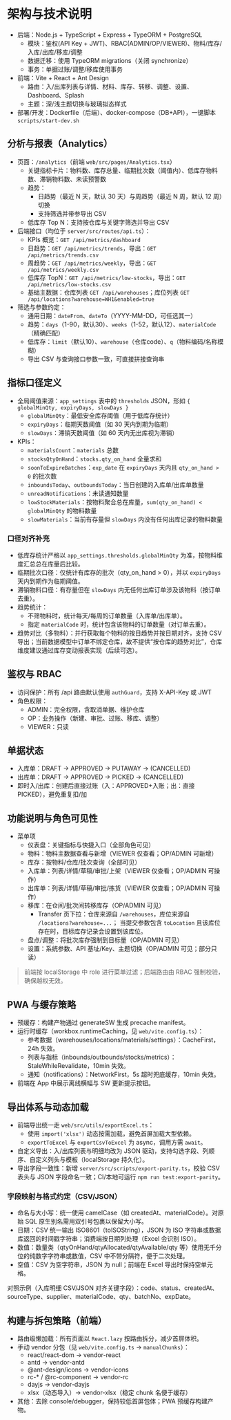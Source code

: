 # 架构与技术说明

- 后端：Node.js + TypeScript + Express + TypeORM + PostgreSQL
  - 模块：鉴权(API Key + JWT)、RBAC(ADMIN/OP/VIEWER)、物料/库存/入库/出库/移库/调整
  - 数据迁移：使用 TypeORM migrations（关闭 synchronize）
  - 事务：单据过账/调整/移库使用事务
- 前端：Vite + React + Ant Design
  - 路由：入/出库列表与详情、材料、库存、转移、调整、设置、Dashboard、Splash
  - 主题：深/浅主题切换与玻璃拟态样式
- 部署/开发：Dockerfile（后端）、docker-compose（DB+API），一键脚本 `scripts/start-dev.sh`

## 分析与报表（Analytics）
- 页面：`/analytics`（前端 `web/src/pages/Analytics.tsx`）
  - 关键指标卡片：物料数、库存总量、临期批次数（阈值内）、低库存物料数、滞销物料数、未读预警数
  - 趋势：
    - 日趋势（最近 N 天，默认 30 天）与周趋势（最近 N 周，默认 12 周）切换
    - 支持筛选并带参导出 CSV
  - 低库存 Top N：支持按仓库与关键字筛选并导出 CSV
- 后端接口（均位于 `server/src/routes/api.ts`）：
  - KPIs 概览：`GET /api/metrics/dashboard`
  - 日趋势：`GET /api/metrics/trends`，导出：`GET /api/metrics/trends.csv`
  - 周趋势：`GET /api/metrics/weekly`，导出：`GET /api/metrics/weekly.csv`
  - 低库存 TopN：`GET /api/metrics/low-stocks`，导出：`GET /api/metrics/low-stocks.csv`
  - 基础主数据：仓库列表 `GET /api/warehouses`；库位列表 `GET /api/locations?warehouse=WH1&enabled=true`
- 筛选与参数约定：
  - 通用日期：`dateFrom`、`dateTo`（YYYY-MM-DD，可任选其一）
  - 趋势：`days`（1-90，默认30）、`weeks`（1-52，默认12）、`materialCode`（精确匹配）
  - 低库存：`limit`（默认10）、`warehouse`（仓库code）、`q`（物料编码/名称模糊）
  - 导出 CSV 与查询接口参数一致，可直接拼接查询串

## 指标口径定义
- 全局阈值来源：`app_settings` 表中的 `thresholds` JSON，形如 `{ globalMinQty, expiryDays, slowDays }`
  - `globalMinQty`：最低安全库存阈值（用于低库存统计）
  - `expiryDays`：临期天数阈值（如 30 天内到期为临期）
  - `slowDays`：滞销天数阈值（如 60 天内无出库视为滞销）
- KPIs：
  - `materialsCount`：`materials` 总数
  - `stocksQtyOnHand`：`stocks.qty_on_hand` 全量求和
  - `soonToExpireBatches`：`exp_date` 在 `expiryDays` 天内且 `qty_on_hand > 0` 的批次数
  - `inboundsToday`、`outboundsToday`：当日创建的入库单/出库单数量
  - `unreadNotifications`：未读通知数量
  - `lowStockMaterials`：按物料聚合总在库量，`sum(qty_on_hand) < globalMinQty` 的物料数量
  - `slowMaterials`：当前有存量但 `slowDays` 内没有任何出库记录的物料数量

### 口径对齐补充
- 低库存统计严格以 `app_settings.thresholds.globalMinQty` 为准，按物料维度汇总总在库量后比较。
- 临期批次口径：仅统计有库存的批次（qty_on_hand > 0），并以 `expiryDays` 天内到期作为临期阈值。
- 滞销物料口径：有存量但在 `slowDays` 内无任何出库订单涉及该物料（按订单去重）。
- 趋势统计：
  - 不筛物料时，统计每天/每周的订单数量（入库单/出库单）。
  - 指定 `materialCode` 时，统计包含该物料的订单数量（对订单去重）。
- 趋势对比（多物料）：并行获取每个物料的按日趋势并按日期对齐，支持 CSV 导出；当前数据模型中订单不绑定仓库，故不提供“按仓库的趋势对比”，仓库维度建议通过库存变动报表实现（后续可选）。

## 鉴权与 RBAC
- 访问保护：所有 /api 路由默认使用 `authGuard`，支持 X-API-Key 或 JWT
- 角色权限：
  - ADMIN：完全权限，含取消单据、维护仓库
  - OP：业务操作（新建、审批、过账、移库、调整）
  - VIEWER：只读

## 单据状态
- 入库单：DRAFT -> APPROVED -> PUTAWAY -> (CANCELLED)
- 出库单：DRAFT -> APPROVED -> PICKED -> (CANCELLED)
- 即时入/出库：创建后直接过账（入：APPROVED+入账；出：直接 PICKED），避免重复扣/加

## 功能说明与角色可见性
- 菜单项
  - 仪表盘：关键指标与快捷入口（全部角色可见）
  - 物料：物料主数据查看与新增（VIEWER 仅查看；OP/ADMIN 可新增）
  - 库存：按物料/仓库/批次查询（全部可见）
  - 入库单：列表/详情/草稿/审批/上架（VIEWER 仅查看；OP/ADMIN 可操作）
  - 出库单：列表/详情/草稿/审批/拣货（VIEWER 仅查看；OP/ADMIN 可操作）
  - 移库：在仓间/批次间转移库存（OP/ADMIN 可见）
    - Transfer 页下拉：仓库来源自 `/warehouses`，库位来源自 `/locations?warehouse=...`；
      当提交参数包含 `toLocation` 且该库位存在时，目标库存记录会设置到该库位。
  - 盘点/调整：将批次库存强制到目标量（OP/ADMIN 可见）
  - 设置：系统参数、API 基址/Key、主题切换（OP/ADMIN 可见；部分只读）

> 前端按 localStorage 中 role 进行菜单过滤；后端路由由 RBAC 强制校验，确保越权无效。

## PWA 与缓存策略
- 预缓存：构建产物通过 generateSW 生成 precache manifest。
- 运行时缓存（workbox.runtimeCaching，见 `web/vite.config.ts`）：
  - 参考数据（warehouses/locations/materials/settings）：CacheFirst，24h 失效。
  - 列表与指标（inbounds/outbounds/stocks/metrics）：StaleWhileRevalidate，10min 失效。
  - 通知（notifications）：NetworkFirst，5s 超时兜底缓存，10min 失效。
- 前端在 App 中展示离线横幅与 SW 更新提示按钮。

## 导出体系与动态加载
- 前端导出统一走 `web/src/utils/exportExcel.ts`：
  - 使用 `import('xlsx')` 动态按需加载，避免首屏加载大型依赖。
  - `exportToExcel` 与 `exportCsvToExcel` 为 async，调用方需 `await`。
- 自定义导出：入/出库列表与明细均改为 JSON 驱动，支持勾选字段、列顺序、自定义列头与模板（localStorage 持久化）。
- 导出字段一致性：新增 `server/src/scripts/export-parity.ts`，校验 CSV 表头与 JSON 字段命名一致；CI/本地可运行 `npm run test:export-parity`。

### 字段映射与格式约定（CSV/JSON）
- 命名与大小写：统一使用 camelCase（如 createdAt、materialCode）。对原始 SQL 原生别名需用双引号包裹以保留大小写。
- 日期：CSV 统一输出 ISO8601（toISOString），JSON 为 ISO 字符串或数据库返回的时间戳字符串；消费端按日期列处理（Excel 会识别 ISO）。
- 数值：数量类（qtyOnHand/qtyAllocated/qtyAvailable/qty 等）使用无千分位的纯数字字符串或数值，CSV 中不带分隔符，便于二次处理。
- 空值：CSV 为空字符串，JSON 为 null；前端在 Excel 导出时保持空单元格。

对照示例（入库明细 CSV/JSON 对齐关键字段）：code、status、createdAt、sourceType、supplier、materialCode、qty、batchNo、expDate。

## 构建与拆包策略（前端）
- 路由级懒加载：所有页面以 `React.lazy` 按路由拆分，减少首屏体积。
- 手动 vendor 分包（见 `web/vite.config.ts` → `manualChunks`）：
  - react/react-dom → vendor-react
  - antd → vendor-antd
  - @ant-design/icons → vendor-icons
  - rc-* / @rc-component → vendor-rc
  - dayjs → vendor-dayjs
  - xlsx（动态导入）→ vendor-xlsx（稳定 chunk 名便于缓存）
- 其他：去除 console/debugger，保持较低首屏包体；PWA 预缓存构建产物。